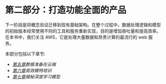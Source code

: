 

# 第二部分：打造功能全面的产品

下一阶段是将概念验证迁移到现有基础架构。在整个过程中，数据处理逻辑和模型的初始版本经常使用不同的工具和服务重新实现，目的是增加吞吐量和提高效率。在本书中，我们关注 AWS，它是处理大量数据和昂贵计算的最流行的 web 服务。

本部分包括以下章节:

*   [*第五章*](B18522_05.xhtml#_idTextAnchor106)*数据准备在云端*
*   [*第六章*](B18522_06.xhtml#_idTextAnchor133)*高效模特培训*
*   [*第七章*](B18522_07.xhtml#_idTextAnchor162)*揭秘深度学习模型*